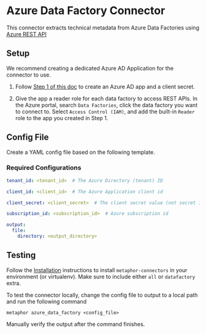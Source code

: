 # Azure Data Factory Connector

This connector extracts technical metadata from Azure Data Factories using [Azure REST API](https://learn.microsoft.com/en-us/rest/api/datafactory/v2)

## Setup

We recommend creating a dedicated Azure AD Application for the connector to use.

1. Follow [Step 1 of this doc](https://docs.microsoft.com/en-us/power-bi/developer/embedded/embed-service-principal#step-1---create-an-azure-ad-app) to create an Azure AD app and a client secret.

2. Give the app a reader role for each data factory to access REST APIs. In the Azure portal, search `Data Factories`, click the data factory you want to connect to. Select `Access Control (IAM)`, and add the built-in `Reader` role to the app you created in Step 1.

## Config File

Create a YAML config file based on the following template.

### Required Configurations

```yaml
tenant_id: <tenant_id>  # The Azure Directory (tenant) ID

client_id: <client_id>  # The Azure Application client id

client_secret: <client_secret>  # The client secret value (not secret ID)

subscription_id: <subscription_id>  # Azure subscription id

output:
  file:
    directory: <output_directory>
```


## Testing

Follow the [Installation](../../README.md) instructions to install `metaphor-connectors` in your environment (or virtualenv). Make sure to include either `all` or `datafactory` extra.

To test the connector locally, change the config file to output to a local path and run the following command

```shell
metaphor azure_data_factory <config_file>
```

Manually verify the output after the command finishes.
